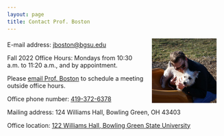 ```yaml
---
layout: page
title: Contact Prof. Boston
---
```


<p><img align="right" style="padding: 0 15px; width: 30%; height: 30%" src="/img/dog.jpg" alt="Josh with his dog, Lucie"></p>
<p style="margin-top: 20px;"> </p>
<p>E-mail address: <a href="mailto:jboston@bgsu.edu" target="_blank">jboston@bgsu.edu</a> </p>

<p>Fall 2022 Office Hours: Mondays from 10:30 a.m. to 11:20 a.m., and by appointment. </p>

<p>Please <a href="mailto:jboston@bgsu.edu" target="_blank">email Prof. Boston</a> to schedule a meeting outside office hours. </p>

<p>Office phone number: <a href="tel:+1419-372-6378">419-372-6378</a> </p>

<p>Mailing address:
124 Williams Hall, Bowling Green, OH 43403</p>


<p>Office location: 
<a href="https://www.google.com/maps/place/Williams+Hall,+Bowling+Green,+OH+43403" target="_blank">122 Williams Hall, Bowling Green State University</a> </p>
